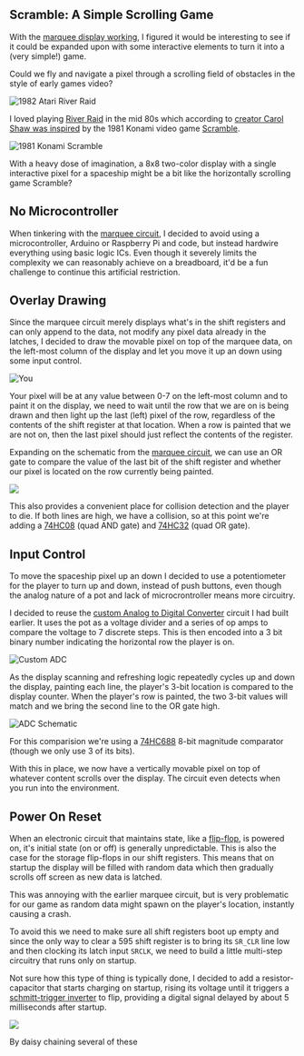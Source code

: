 ## Scramble: A Simple Scrolling Game

With the [marquee display working](../matrix/matrix.md), I figured it would be
interesting to see if it could be expanded upon with some interactive elements
to turn it into a (very simple!) game.

Could we fly and navigate a pixel through a scrolling field of obstacles in the
style of early games video?

![1982 Atari River Raid](atari_riverraid.jpg)

I loved playing [River Raid](https://www.youtube.com/watch?v=pmPjsBDN9Xw) in
the mid 80s which according to [creator Carol
Shaw was inspired](http://www.vintagecomputing.com/index.php/archives/800) by
the 1981 Konami video game
[Scramble](https://en.wikipedia.org/wiki/Scramble_%28video_game%29).

![1981 Konami Scramble](konami_scramble.gif)

With a heavy dose of imagination, a 8x8 two-color display with a single
interactive pixel for a spaceship might be a bit like the horizontally
scrolling game Scramble?


## No Microcontroller

When tinkering with the [marquee circuit](../matrix/matrix.md), I decided to
avoid using a microcontroller, Arduino or Raspberry Pi and code, but instead
hardwire everything using basic logic ICs. Even though it severely limits the
complexity we can reasonably achieve on a breadboard, it'd be a fun challenge
to continue this artificial restriction.


## Overlay Drawing 

Since the marquee circuit merely displays what's in the shift registers and
can only append to the data, not modify any pixel data already in the latches,
I decided to draw the movable pixel on top of the marquee data, on the
left-most column of the display and let you move it up an down using some
input control.

![You](screenshot.png)

Your pixel will be at any value between 0-7 on the left-most column and to
paint it on the display, we need to wait until the row that we are on is being
drawn and then light up the last (left) pixel of the row, regardless of the
contents of the shift register at that location. When a row is painted that we
are not on, then the last pixel should just reflect the contents of the
register.

Expanding on the schematic from the [marquee circuit](../matrix/matrix.md), we
can use an OR gate to compare the value of the last bit of the shift
register and whether our pixel is located on the row currently being painted.

![](overlay_draw.png)

This also provides a convenient place for collision detection and the player to
die. If both lines are high, we have a collision, so at this point we're adding
a [74HC08](https://assets.nexperia.com/documents/data-sheet/74HC_HCT08.pdf)
(quad AND gate) and
[74HC32](https://assets.nexperia.com/documents/data-sheet/74HC_HCT32.pdf)
(quad OR gate).


## Input Control

To move the spaceship pixel up an down I decided to use a potentiometer for the
player to turn up and down, instead of push buttons, even though the analog
nature of a pot and lack of microcrontroller means more circuitry.

I decided to reuse the [custom Analog to Digital Converter](../opamp.md)
circuit I had built earlier. It uses the pot as a voltage divider and a series
of op amps to compare the voltage to 7 discrete steps. This is then encoded
into a 3 bit binary number indicating the horizontal row the player is on.

![Custom ADC](adc.png)

As the display scanning and refreshing logic repeatedly cycles up and down the
display, painting each line, the player's 3-bit location is compared to the
display counter. When the player's row is painted, the two 3-bit values will
match and we bring the second line to the OR gate high.

![ADC Schematic](adc_schematic.png)

For this comparision we're using a
[74HC688](https://assets.nexperia.com/documents/data-sheet/74HC688.pdf) 8-bit
magnitude comparator (though we only use 3 of its bits).

With this in place, we now have a vertically movable pixel on top of whatever
content scrolls over the display. The circuit even detects when you run into
the environment.


## Power On Reset

When an electronic circuit that maintains state, like a
[flip-flop](https://en.wikipedia.org/wiki/Flip-flop_%28electronics%29), is
powered on, it's initial state (on or off) is generally unpredictable. This is
also the case for the storage flip-flops in our shift registers. This means
that on startup the display will be filled with random data which then
gradually scrolls off screen as new data is latched.

This was annoying with the earlier marquee circuit, but is very problematic for
our game as random data might spawn on the player's location, instantly causing
a crash.

To avoid this we need to make sure all shift registers boot up empty and since
the only way to clear a 595 shift register is to bring its `SR_CLR` line low and
then clocking its latch input `SRCLK`, we need to build a little multi-step
circuitry that runs only on startup.

Not sure how this type of thing is typically done, I decided to add a
resistor-capacitor that starts charging on startup, rising its voltage until it
triggers a
[schmitt-trigger inverter](https://assets.nexperia.com/documents/data-sheet/74HC_HCT14.pdf)
to flip, providing a digital signal delayed by about 5 milliseconds after
startup.

![](por_schematic.png)

By daisy chaining several of these 